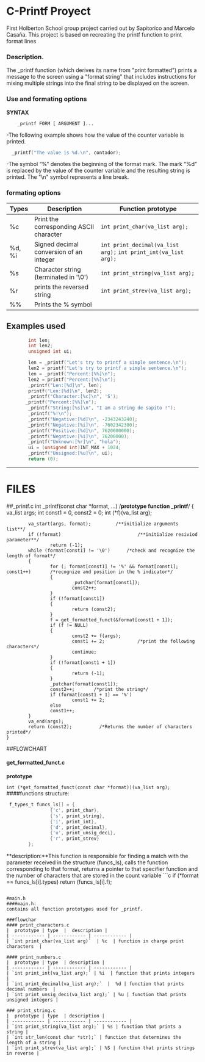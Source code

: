 # C-Printf Proyect
First Holberton School group project carried out by Sapitorico and Marcelo Casaña.
This project is based on recreating the printf function to print format lines
### Description.
The _printf function (which derives its name from "print formatted") prints a message to the screen using a "format string" that includes instructions for mixing multiple strings into the final string to be displayed on the screen.
### Use and formating options
**SYNTAX**

        _printf FORM [ ARGUMENT ]...

-The following example shows how the value of the counter variable is printed.

 ```c
   _printf("The value is %d.\n", contador);
```

-The symbol “%” denotes the beginning of the format mark. The mark “%d” is replaced by the value of the counter variable and the resulting string is printed. The "\n" symbol represents a line break.
### formating options

| Types | Description | Function prototype
| ------------ | ------------ | ------------ |
| %c | Print the corresponding ASCII character  | `int print_char(va_list arg);` |
| %d, %i | Signed decimal conversion of an integer  | `int print_decimal(va_list arg);` `int print_int(va_list arg);` |
| %s  |  Character string (terminated in '\0') | `int print_string(va_list arg);` |
| %r | prints the reversed string | `int print_strev(va_list arg);` |
| %% | Prints the % symbol |

## Examples used 
```c
 		int len;
        int len2;
        unsigned int ui;

        len = _printf("Let's try to printf a simple sentence.\n");
        len2 = printf("Let's try to printf a simple sentence.\n");
        len = _printf("Percent:[%%]\n");
        len2 = printf("Percent:[%%]\n");
        _printf("Len:[%d]\n", len);
        printf("Len:[%d]\n", len2);
        _printf("Character:[%c]\n", 'S');
       _printf("Percent:[%%]\n");
        _printf("String:[%s]\n", "I am a string de sapito !");
        _printf("%!\n");
        _printf("Negative:[%d]\n", -2343243240);
        _printf("Negative:[%i]\n", -7602342300);
        _printf("Positive:[%d]\n", 7620000000);
        _printf("Negative:[%i]\n", 76200000);
        _printf("Unknown:[%r]\n", "hola");
        ui = (unsigned int)INT_MAX + 1024;
        _printf("Unsigned:[%u]\n", ui);
        return (0);
```

------------
# FILES
##_printf.c
    int _printf(const char *format, ...)		/**prototype function _printf**/
    {
            va_list args;
            int const1 = 0, const2 = 0;
            int (*f)(va_list arg);
    
            va_start(args, format);         /**initialize arguments list**/
            if (!format)							/**initialize resiviod parameter**/
                    return (-1);
            while (format[const1] != '\0')  	/*check and recognize the length of format*/
            {
                    for (; format[const1] != '%' && format[const1]; const1++)       /*recognize and position in the % indicator*/
                    {
                            _putchar(format[const1]);
                            const2++;
                    }
                    if (!format[const1])
                    {
                            return (const2);
                    }
                    f = get_formatted_funct(&format[const1 + 1]);
                    if (f != NULL)
                    {
                            const2 += f(args);
                            const1 += 2;    		/*print the following characters*/
                            continue;
                    }
                    if (!format[const1 + 1])
                    {
                            return (-1);
                    }
                    _putchar(format[const1]);
                    const2++;       /*print the string*/
                    if (format[const1 + 1] == '%')
                            const1 += 2;
                    else
                    const1++;
            }
            va_end(args);
            return (const2);      	  /*Returns the number of characters printed*/
    }
##FLOWCHART
#### get_formatted_funct.c
**prototype**

`int (*get_formatted_funct(const char *format))(va_list arg);`
####functions structure:
```c
 f_types_t funcs_ls[] = {
                {'c', print_char},
                {'s', print_string},
                {'i', print_int},
                {'d', print_decimal},
                {'u', print_unsig_deci},
                {'r', print_strev}
        };
```
**description:**This function is responsible for finding a match with the parameter received in the structure (funcs_ls), calls the function corresponding to that format, returns a pointer to that specifier function and the number of characters that are stored in the count variable ```c
if (*format == funcs_ls[i].types)
                        return (funcs_ls[i].f);
```Compare a format structure with the received argument pattern and return the corresponding function

#main.h
####main.h: 
contains all function prototypes used for _printf.

###flowchar
#### print_characters.c
|  prototype | type  |  description |
| ------------ | ------------ | ------------ |
| `int print_char(va_list arg)`  | %c  | function in charge print characters  |

#### print_numbers.c
|  prototype | type  | description |
| ------------ | ------------ | ------------ |
| `int print_int(va_list arg);` | %i  | function that prints integers  |
| `int print_decimal(va_list arg);`  |  %d | function that prints decimal numbers  |
| `int print_unsig_deci(va_list arg);` | %u | function that prints unsigned integers |

### print_string.c
|  prototype | type  | description |
| ------------ | ------------ | ------------ |
| `int print_string(va_list arg);` | %s | function that prints a string |
| `int str_len(const char *str);` | function that determines the length of a string |
| `int print_strev(va_list arg);` | %S | function that prints strings in reverse |
